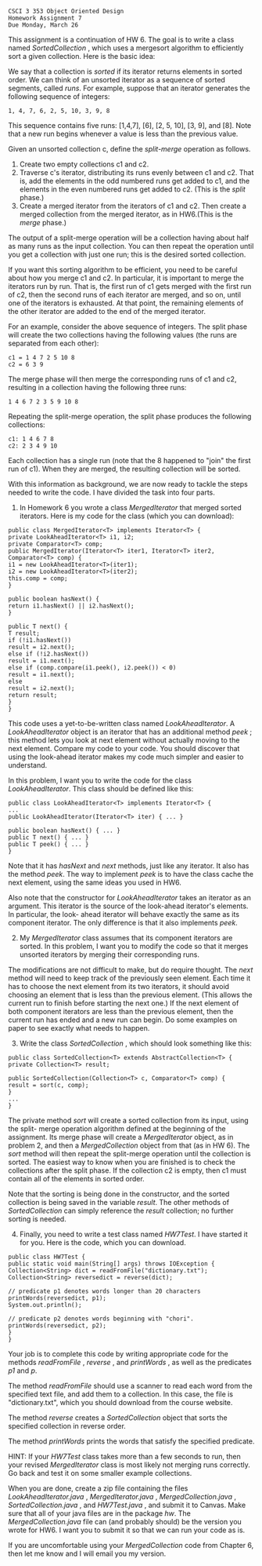 ```
CSCI 3 353 Object Oriented Design
Homework Assignment 7
Due Monday, March 26
```
This assignment is a continuation of HW 6. The goal is to write a class named
_SortedCollection_ , which uses a mergesort algorithm to efficiently sort a given collection.
Here is the basic idea:

We say that a collection is _sorted_ if its iterator returns elements in sorted order. We can
think of an unsorted iterator as a sequence of sorted segments, called _runs_. For
example, suppose that an iterator generates the following sequence of integers:

```
1, 4, 7, 6, 2, 5, 10, 3, 9, 8
```
This sequence contains five runs: [1,4,7], [6], [2, 5, 10], [3, 9], and [8]. Note that a new
run begins whenever a value is less than the previous value.

Given an unsorted collection c, define the _split-merge_ operation as follows.

1. Create two empty collections c1 and c2.
2. Traverse c's iterator, distributing its runs evenly between
    c1 and c2. That is, add the elements in the odd numbered
    runs get added to c1, and the elements in the even numbered
    runs get added to c2. (This is the _split_ phase.)
3. Create a merged iterator from the iterators of c1 and c2.
    Then create a merged collection from the merged iterator,
    as in HW6.(This is the _merge_ phase.)

The output of a split-merge operation will be a collection having about half as many runs
as the input collection. You can then repeat the operation until you get a collection with
just one run; this is the desired sorted collection.

If you want this sorting algorithm to be efficient, you need to be careful about how you
merge c1 and c2. In particular, it is important to merge the iterators run by run. That is,
the first run of c1 gets merged with the first run of c2, then the second runs of each
iterator are merged, and so on, until one of the iterators is exhausted. At that point, the
remaining elements of the other iterator are added to the end of the merged iterator.


For an example, consider the above sequence of integers. The split phase will create
the two collections having the following values (the runs are separated from each other):

```
c1 = 1 4 7 2 5 10 8
c2 = 6 3 9
```
The merge phase will then merge the corresponding runs of c1 and c2, resulting in a
collection having the following three runs:

```
1 4 6 7 2 3 5 9 10 8
```
Repeating the split-merge operation, the split phase produces the following collections:

```
c1: 1 4 6 7 8
c2: 2 3 4 9 10
```
Each collection has a single run (note that the 8 happened to "join" the first run of c1).
When they are merged, the resulting collection will be sorted.

With this information as background, we are now ready to tackle the steps needed to
write the code. I have divided the task into four parts.

1. In Homework 6 you wrote a class _MergedIterator_ that merged sorted iterators. Here
is my code for the class (which you can download):

```
public class MergedIterator<T> implements Iterator<T> {
private LookAheadIterator<T> i1, i2;
private Comparator<T> comp;
public MergedIterator(Iterator<T> iter1, Iterator<T> iter2,
Comparator<T> comp) {
i1 = new LookAheadIterator<T>(iter1);
i2 = new LookAheadIterator<T>(iter2);
this.comp = comp;
}
```
```
public boolean hasNext() {
return i1.hasNext() || i2.hasNext();
}
```

```
public T next() {
T result;
if (!i1.hasNext())
result = i2.next();
else if (!i2.hasNext())
result = i1.next();
else if (comp.compare(i1.peek(), i2.peek()) < 0)
result = i1.next();
else
result = i2.next();
return result;
}
}
```
This code uses a yet-to-be-written class named _LookAheadIterator_. A
_LookAheadIterator_ object is an iterator that has an additional method _peek_ ; this method
lets you look at next element without actually moving to the next element. Compare my
code to your code. You should discover that using the look-ahead iterator makes my
code much simpler and easier to understand.

In this problem, I want you to write the code for the class _LookAheadIterator_. This class
should be defined like this:

```
public class LookAheadIterator<T> implements Iterator<T> {
...
public LookAheadIterator(Iterator<T> iter) { ... }
```
```
public boolean hasNext() { ... }
public T next() { ... }
public T peek() { ... }
}
```
Note that it has _hasNext_ and _next_ methods, just like any iterator. It also has the method
_peek_. The way to implement _peek_ is to have the class cache the next element, using
the same ideas you used in HW6.

Also note that the constructor for _LookAheadIterator_ takes an iterator as an argument.
This iterator is the source of the look-ahead iterator's elements. In particular, the look-
ahead iterator will behave exactly the same as its component iterator. The only
difference is that it also implements _peek_.


2. My _MergedIterator_ class assumes that its component iterators are sorted. In this
problem, I want you to modify the code so that it merges unsorted iterators by merging
their corresponding runs.

The modifications are not difficult to make, but do require thought. The _next_ method will
need to keep track of the previously seen element. Each time it has to choose the next
element from its two iterators, it should avoid choosing an element that is less than the
previous element. (This allows the current run to finish before starting the next one.) If
the next element of both component iterators are less than the previous element, then
the current run has ended and a new run can begin. Do some examples on paper to
see exactly what needs to happen.

3. Write the class _SortedCollection_ , which should look something like this:

```
public class SortedCollection<T> extends AbstractCollection<T> {
private Collection<T> result;
```
```
public SortedCollection(Collection<T> c, Comparator<T> comp) {
result = sort(c, comp);
}
...
}
```
The private method _sort_ will create a sorted collection from its input, using the split-
merge operation algorithm defined at the beginning of the assignment. Its merge phase
will create a _MergedIterator_ object, as in problem 2, and then a _MergedCollection_ object
from that (as in HW 6). The _sort_ method will then repeat the split-merge operation until
the collection is sorted. The easiest way to know when you are finished is to check the
collections after the split phase. If the collection c2 is empty, then c1 must contain all of
the elements in sorted order.

Note that the sorting is being done in the constructor, and the sorted collection is being
saved in the variable _result_. The other methods of _SortedCollection_ can simply
reference the _result_ collection; no further sorting is needed.


4. Finally, you need to write a test class named _HW7Test_. I have started it for you.
Here is the code, which you can download.

```
public class HW7Test {
public static void main(String[] args) throws IOException {
Collection<String> dict = readFromFile("dictionary.txt");
Collection<String> reversedict = reverse(dict);
```
```
// predicate p1 denotes words longer than 20 characters
printWords(reversedict, p1);
System.out.println();
```
```
// predicate p2 denotes words beginning with "chori".
printWords(reversedict, p2);
}
}
```
Your job is to complete this code by writing appropriate code for the methods
_readFromFile_ , _reverse_ , and _printWords_ , as well as the predicates _p1_ and _p_.

The method _readFromFile_ should use a scanner to read each word from the specified
text file, and add them to a collection. In this case, the file is "dictionary.txt", which you
should download from the course website.

The method _reverse_ creates a _SortedCollection_ object that sorts the specified collection
in reverse order.

The method _printWords_ prints the words that satisfy the specified predicate.

HINT: If your _HW7Test_ class takes more than a few seconds to run, then your revised
_MergedIterator_ class is most likely not merging runs correctly. Go back and test it on
some smaller example collections.

When you are done, create a zip file containing the files _LookAheadIterator.java_ ,
_MergedIterator.java_ , _MergedCollection.java_ , _SortedCollection.java_ , and _HW7Test.java_ ,
and submit it to Canvas. Make sure that all of your java files are in the package _hw_.
The _MergedCollection.java_ file can (and probably should) be the version you wrote for
HW6. I want you to submit it so that we can run your code as is.

If you are uncomfortable using your _MergedCollection_ code from Chapter 6, then let me
know and I will email you my version.


